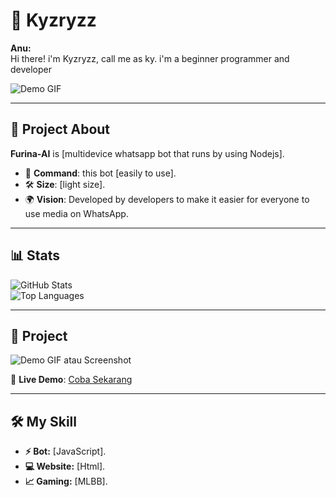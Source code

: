 # 🌟 Kyzryzz

**Anu:**  
Hi there! i'm Kyzryzz, call me as ky. i'm a beginner programmer and developer

![Demo GIF](https://raw.githubusercontent.com/kyzryzz/kyzryzz/main/assets/media.gif)  

---

## 📖 Project About
**Furina-AI** is [multidevice whatsapp bot that runs by using Nodejs].  

- 🚀 **Command**: this bot [easily to use].  
- 🛠️ **Size**: [light size].  
- 🌍 **Vision**: Developed by developers to make it easier for everyone to use media on WhatsApp.  

---

## 📊 Stats

![GitHub Stats](https://github-readme-stats.vercel.app/api?username=kyzryzz&show_icons=true&theme=radical)  
![Top Languages](https://github-readme-stats.vercel.app/api/top-langs/?username=kyzryzz&layout=compact&theme=radical)  

---

## 📸 Project

![Demo GIF atau Screenshot](https://telegra.ph/file/da63dc919f2260000ea97.jpg)  

🔗 **Live Demo**: [Coba Sekarang](https://chat.whatsapp.com/JXYH7oHexo63nBHp1OWQAd)  

---

## 🛠️ My Skill

- **⚡ Bot:** [JavaScript].  
- **💻 Website:** [Html].  
- **📈 Gaming:** [MLBB].  
